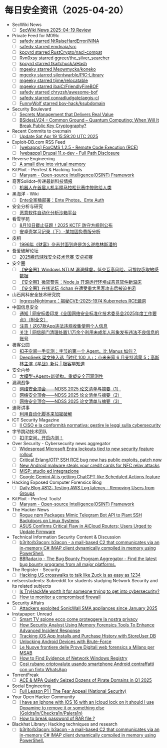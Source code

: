# 每日安全资讯（2025-04-20）

- SecWiki News
  - [ ] [SecWiki News 2025-04-19 Review](http://www.sec-wiki.com/?2025-04-19)
- Private Feed for M09Ic
  - [ ] [safedv starred NtRaiseHardError/NINA](https://github.com/NtRaiseHardError/NINA)
  - [ ] [safedv starred emdnaia/src](https://github.com/emdnaia/src)
  - [ ] [kpcyrd starred RustCrypto/nacl-compat](https://github.com/RustCrypto/nacl-compat)
  - [ ] [Rvn0xsy starred ggreer/the_silver_searcher](https://github.com/ggreer/the_silver_searcher)
  - [ ] [kpcyrd starred tkaitchuck/aHash](https://github.com/tkaitchuck/aHash)
  - [ ] [mgeeky starred Meowmycks/koneko](https://github.com/Meowmycks/koneko)
  - [ ] [mgeeky starred silentwarble/PIC-Library](https://github.com/silentwarble/PIC-Library)
  - [ ] [mgeeky starred tijme/relocatable](https://github.com/tijme/relocatable)
  - [ ] [mgeeky starred ibaiC/FriendlyFireBOF](https://github.com/ibaiC/FriendlyFireBOF)
  - [ ] [safedv starred chryzsh/awesome-bof](https://github.com/chryzsh/awesome-bof)
  - [ ] [safedv starred conradludgate/aegis-cl](https://github.com/conradludgate/aegis-cl)
  - [ ] [FunnyWolf starred boy-hack/ksubdomain](https://github.com/boy-hack/ksubdomain)
- Security Boulevard
  - [ ] [Secrets Management that Delivers Real Value](https://securityboulevard.com/2025/04/secrets-management-that-delivers-real-value/?utm_source=rss&utm_medium=rss&utm_campaign=secrets-management-that-delivers-real-value)
  - [ ] [BSidesLV24 – Common Ground – Quantum Computing: When Will It Break Public Key Cryptography?](https://securityboulevard.com/2025/04/bsideslv24-common-ground-quantum-computing-when-will-it-break-public-key-cryptography/?utm_source=rss&utm_medium=rss&utm_campaign=bsideslv24-common-ground-quantum-computing-when-will-it-break-public-key-cryptography)
- Recent Commits to cve:main
  - [ ] [Update Sat Apr 19 15:59:20 UTC 2025](https://github.com/trickest/cve/commit/e4ba2f43d2a0df7ae1e5fc808f6a20527c05c46b)
- Exploit-DB.com RSS Feed
  - [ ] [[webapps] FoxCMS 1.2.5 - Remote Code Execution  (RCE)](https://www.exploit-db.com/exploits/52267)
  - [ ] [[webapps] Drupal 11.x-dev - Full Path Disclosure](https://www.exploit-db.com/exploits/52266)
- Reverse Engineering
  - [ ] [A small dive into virtual memory](https://www.reddit.com/r/ReverseEngineering/comments/1k2zhwb/a_small_dive_into_virtual_memory/)
- KitPloit - PenTest &amp; Hacking Tools
  - [ ] [Maryam - Open-source Intelligence(OSINT) Framework](http://www.kitploit.com/2025/04/maryam-open-source-intelligenceosint.html)
- 奇客Solidot–传递最新科技情报
  - [ ] [机器人在首届人机半程马拉松比赛中惨败给人类](https://www.solidot.org/story?sid=81091)
- 黑海洋 - Wiki
  - [ ] [Ente全家桶部署：Ente Photos、Ente Auth](https://blog.upx8.com/4758)
- 安全分析与研究
  - [ ] [恶意软件自动化分析沙箱平台](https://mp.weixin.qq.com/s?__biz=MzA4ODEyODA3MQ==&mid=2247491630&idx=1&sn=dd0fe26e7510cbd4e250c5a4242f312d&subscene=0)
- 看雪学苑
  - [ ] [8月10日截止征题！2025 KCTF 防守方规则公布](https://mp.weixin.qq.com/s?__biz=MjM5NTc2MDYxMw==&mid=2458592613&idx=1&sn=0c9157a100940b8d988887a415ae45b8&subscene=0)
  - [ ] [安卓壳学习记录（下）-某加固免费版分析](https://mp.weixin.qq.com/s?__biz=MjM5NTc2MDYxMw==&mid=2458592613&idx=2&sn=3509d0611c62f7922a97536583bcd512&subscene=0)
- 皮相
  - [ ] [1996年《财富》杂志封面到底是怎么说格林斯潘的](https://mp.weixin.qq.com/s?__biz=MzI0NDA5MDYyNA==&mid=2648257295&idx=1&sn=c06c2b1f4362d11aab0f08a3117bd503&subscene=0)
- 吾爱破解论坛
  - [ ] [2025腾讯游戏安全技术竞赛 安卓初赛](https://mp.weixin.qq.com/s?__biz=MjM5Mjc3MDM2Mw==&mid=2651142520&idx=1&sn=a03913b781f61adbfda9c0eec1aa7df6&subscene=0)
- 安全圈
  - [ ] [【安全圈】Windows NTLM 漏洞肆虐，低交互高风险、可提权窃取敏感数据](https://mp.weixin.qq.com/s?__biz=MzIzMzE4NDU1OQ==&mid=2652069169&idx=1&sn=23dcd3fe9618ef29ef7a414b9da625d6&subscene=0)
  - [ ] [【安全圈】微软警告：Node.js 开源运行环境成恶意软件新温床](https://mp.weixin.qq.com/s?__biz=MzIzMzE4NDU1OQ==&mid=2652069169&idx=2&sn=362e4aa9ddf532dc2ac4d4c8b3aa7cdd&subscene=0)
  - [ ] [【安全圈】在线论坛 4chan 在遭受重大黑客攻击后被迫关闭](https://mp.weixin.qq.com/s?__biz=MzIzMzE4NDU1OQ==&mid=2652069169&idx=3&sn=15189639c5b967b74805b13212a0ac44&subscene=0)
- 山石网科安全技术研究院
  - [ ] [IngressNightmare：揭秘CVE-2025-1974 Kubernetes RCE漏洞](https://mp.weixin.qq.com/s?__biz=MzUzMDUxNTE1Mw==&mid=2247511701&idx=1&sn=7f2360040b4d75447acab62b52e3db78&subscene=0)
- 中国信息安全
  - [ ] [通知 | 网安标委印发《全国网络安全标准化技术委员会2025年度工作要点》（附全文）](https://mp.weixin.qq.com/s?__biz=MzA5MzE5MDAzOA==&mid=2664240973&idx=2&sn=3673699428e121ba2de6acb3e57ae710&subscene=0)
  - [ ] [注意！这67款App违法违规收集使用个人信息](https://mp.weixin.qq.com/s?__biz=MzA5MzE5MDAzOA==&mid=2664240973&idx=3&sn=8edd25bfcdcff5f11d345ef62f0a24d5&subscene=0)
  - [ ] [关注 | 网信部门清理处置1.1万余个利用未成年人形象发布违法不良信息的账号](https://mp.weixin.qq.com/s?__biz=MzA5MzE5MDAzOA==&mid=2664240973&idx=1&sn=e9edb413fce9464a6526519844062ae3&subscene=0)
- 极客公园
  - [ ] [扣子空间一手实测：字节的第一个 Agent，比 Manus 如何？](https://mp.weixin.qq.com/s?__biz=MTMwNDMwODQ0MQ==&mid=2653077868&idx=1&sn=94aa364fc552469750eee785f68b8c08&subscene=0)
  - [ ] [DeepSeek 梁文锋入选「时代 100 人」；小米米家 6 月支持鸿蒙 5；高斯林主演《星战》新片 | 极客早知道](https://mp.weixin.qq.com/s?__biz=MTMwNDMwODQ0MQ==&mid=2653077835&idx=1&sn=d599d0dd2d4c9ee793668a8c8aae01af&subscene=0)
- 安全内参
  - [ ] [大模型+Agent+新架构，重塑安全可观测性](https://mp.weixin.qq.com/s?__biz=MzI4NDY2MDMwMw==&mid=2247514212&idx=1&sn=4a33555ef6392d40acf7821b9d9118a7&subscene=0)
- 漏洞战争
  - [ ] [网络安全顶会——NDSS 2025 论文清单与摘要（1）](https://mp.weixin.qq.com/s?__biz=MzU0MzgzNTU0Mw==&mid=2247485943&idx=1&sn=23f7d08c8f16bb214e3b6eb8b6a9b05c&subscene=0)
  - [ ] [网络安全顶会——NDSS 2025 论文清单与摘要（2）](https://mp.weixin.qq.com/s?__biz=MzU0MzgzNTU0Mw==&mid=2247485943&idx=2&sn=19294471c2271fb24def683e31f48724&subscene=0)
  - [ ] [网络安全顶会——NDSS 2025 论文清单与摘要（3）](https://mp.weixin.qq.com/s?__biz=MzU0MzgzNTU0Mw==&mid=2247485943&idx=3&sn=bd95e2f0db65eca4368c2e2ccd687b03&subscene=0)
- 迪哥讲事
  - [ ] [利用自动化脚本来加密破解](https://mp.weixin.qq.com/s?__biz=MzIzMTIzNTM0MA==&mid=2247497459&idx=1&sn=be324c61a4c2805f493fce018fa44980&subscene=0)
- ICT Security Magazine
  - [ ] [Il CISO e la conformità normativa: gestire le leggi sulla cybersecurity](https://www.ictsecuritymagazine.com/articoli/ciso-conformita/)
- 字节跳动技术团队
  - [ ] [扣子空间，开启内测！](https://mp.weixin.qq.com/s?__biz=MzI1MzYzMjE0MQ==&mid=2247514122&idx=1&sn=b84516a1ab06b428ecd038f2194f5df4&subscene=0)
- Over Security - Cybersecurity news aggregator
  - [ ] [Widespread Microsoft Entra lockouts tied to new security feature rollout](https://www.bleepingcomputer.com/news/microsoft/widespread-microsoft-entra-lockouts-tied-to-new-security-feature-rollout/)
  - [ ] [Critical Erlang/OTP SSH RCE bug now has public exploits, patch now](https://www.bleepingcomputer.com/news/security/public-exploits-released-for-critical-erlang-otp-ssh-flaw-patch-now/)
  - [ ] [New Android malware steals your credit cards for NFC relay attacks](https://www.bleepingcomputer.com/news/security/supercard-x-android-malware-use-stolen-cards-in-nfc-relay-attacks/)
  - [ ] [MISP: studio ed integrazione](https://roccosicilia.com/2025/04/19/misp-studio-ed-integrazione/)
  - [ ] [Google Gemini AI is getting ChatGPT-like Scheduled Actions feature](https://www.bleepingcomputer.com/news/artificial-intelligence/google-gemini-ai-is-getting-chatgpt-like-scheduled-actions-feature/)
- Hacking Exposed Computer Forensics Blog
  - [ ] [Daily Blog #812: Testing AWS Log latency - Removing Users from Groups](https://www.hecfblog.com/2025/04/daily-blog-812-testing-aws-log-latency.html)
- KitPloit - PenTest Tools!
  - [ ] [Maryam - Open-source Intelligence(OSINT) Framework](http://www.kitploit.com/2025/04/maryam-open-source-intelligenceosint.html)
- The Hacker News
  - [ ] [Rogue npm Packages Mimic Telegram Bot API to Plant SSH Backdoors on Linux Systems](https://thehackernews.com/2025/04/rogue-npm-packages-mimic-telegram-bot.html)
  - [ ] [ASUS Confirms Critical Flaw in AiCloud Routers; Users Urged to Update Firmware](https://thehackernews.com/2025/04/asus-confirms-critical-flaw-in-aicloud.html)
- Technical Information Security Content & Discussion
  - [ ] [b3rito/b3acon: b3acon - a mail-based C2 that communicates via an in-memory C# IMAP client dynamically compiled in memory using PowerShell.](https://www.reddit.com/r/netsec/comments/1k3677a/b3ritob3acon_b3acon_a_mailbased_c2_that/)
  - [ ] [BBRadar.io - The Bug Bounty Program Aggregator - Find the latest bug bounty programs from all major platforms.](https://www.reddit.com/r/netsec/comments/1k37153/bbradario_the_bug_bounty_program_aggregator_find/)
- The Register - Security
  - [ ] [Hacking US crosswalks to talk like Zuck is as easy as 1234](https://go.theregister.com/feed/www.theregister.com/2025/04/19/us_crosswalk_button_hacking/)
- netsecstudents: Subreddit for students studying Network Security and its related subjects
  - [ ] [Is TryHackMe worth it for someone trying to get into cybersecurity?](https://www.reddit.com/r/netsecstudents/comments/1k3870u/is_tryhackme_worth_it_for_someone_trying_to_get/)
  - [ ] [How to monitor a compromised firewall](https://www.reddit.com/r/netsecstudents/comments/1k2jgd6/how_to_monitor_a_compromised_firewall/)
- Security Affairs
  - [ ] [Attackers exploited SonicWall SMA appliances since January 2025](https://securityaffairs.com/176706/security/attackers-exploited-sonicwall-sma-appliances-since-january-2025.html)
- Instapaper: Unread
  - [ ] [Smart TV spione ecco come proteggere la nostra privacy](https://www.agendadigitale.eu/sicurezza/privacy/smart-tv-spione-ecco-come-proteggere-la-nostra-privacy/)
  - [ ] [How Security Analyst Using Memory Forensics Tools To Enhance Advanced Incident Response](https://cybersecuritynews.com/how-security-analyst-using-memory-forensics-tools-to-enhance-advanced-incident-response/)
  - [ ] [Tracking iOS App Installs and Purchase History with StoreUser DB](https://www.stark4n6.com/2025/04/tracking-ios-app-installs-and-purchase.html)
  - [ ] [Unlocking Android Devices with Brute-Force](https://belkasoft.com/unlocking-android-devices-with-brute-force)
  - [ ] [Le Nuove frontiere delle Prove Digitali web forensics a Milano per MSAB](https://www.forenser.it/prove-digitali-web-forensics-msab/)
  - [ ] [How to Find Evidence of Network Windows Registry](https://www.cybertriage.com/blog/how-to-find-evidence-of-network-windows-registry/)
  - [ ] [Così rubano criptovalute usando smartphone Android contraffatti con un finto WhatsApp](https://www.cybersecurity360.it/news/cosi-rubano-criptovalute-usando-smartphone-android-contraffatti-con-un-finto-whatsapp/)
- TorrentFreak
  - [ ] [ACE & MPA Quietly Seized Dozens of Pirate Domains in Q1 2025](https://torrentfreak.com/ace-mpa-quietly-seized-dozens-of-pirate-domains-in-q1-2025-250419/)
- Social Engineering
  - [ ] [Full Lesson P1 | The Fear Appeal (National Security)](https://www.reddit.com/r/SocialEngineering/comments/1k2z4r9/full_lesson_p1_the_fear_appeal_national_security/)
- Your Open Hacker Community
  - [ ] [I have an Iphone with IOS 16 with an Icloud lock on it should I use Dopamine to remove it or something else (Goldra1n/Checkra1n/Palera1n)](https://www.reddit.com/r/HowToHack/comments/1k32jhs/i_have_an_iphone_with_ios_16_with_an_icloud_lock/)
  - [ ] [How to break password of RAR file ?](https://www.reddit.com/r/HowToHack/comments/1k2qclu/how_to_break_password_of_rar_file/)
- Blackhat Library: Hacking techniques and research
  - [ ] [b3rito/b3acon: b3acon - a mail-based C2 that communicates via an in-memory C# IMAP client dynamically compiled in memory using PowerShell.](https://www.reddit.com/r/blackhat/comments/1k35aau/b3ritob3acon_b3acon_a_mailbased_c2_that/)
